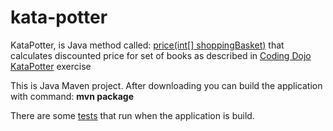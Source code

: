 # kata-potter
KataPotter, is Java method called: <a href="https://github.com/jyrkim/kata-potter/blob/master/src/main/java/katapotter/ShoppingBasket.java"> price(int[] shoppingBasket)</a> that calculates discounted price for set of books as described in  <a href="http://codingdojo.org/cgi-bin/index.pl?KataPotter">Coding Dojo KataPotter</a> exercise

This is Java Maven project. After downloading you can build the application with command: <b>mvn package</b> 

There are some <a href="https://github.com/jyrkim/kata-potter/blob/master/src/test/java/katapotter/ShoppingBasketTest.java">tests</a> that run when the application is build.

